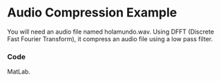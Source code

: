 # Audio Compression Example
You will need an audio file named holamundo.wav. Using DFFT (Discrete Fast Fourier Transform), it compress an audio file using a low pass filter.

### Code
MatLab.
